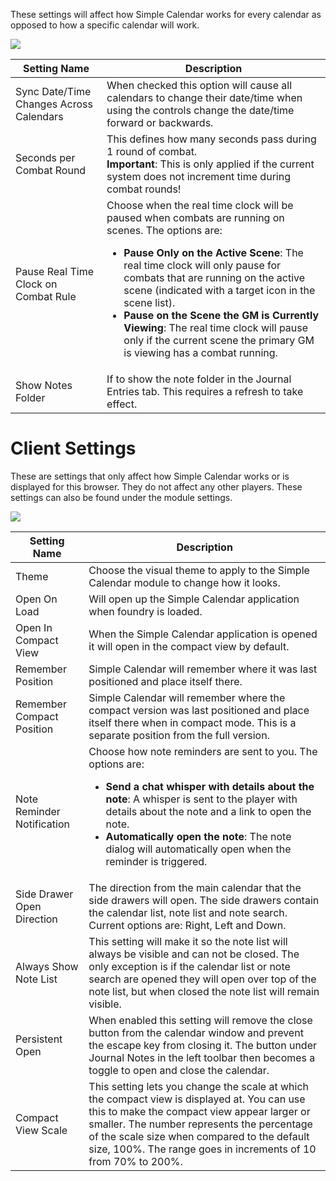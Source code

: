 These settings will affect how Simple Calendar works for every calendar as opposed to how a specific calendar will work.

![](media://global-config.png)

| Setting Name                            | Description                                                                                                                                                                                                                                                                                                                                                                                                                                                           |
|-----------------------------------------|-----------------------------------------------------------------------------------------------------------------------------------------------------------------------------------------------------------------------------------------------------------------------------------------------------------------------------------------------------------------------------------------------------------------------------------------------------------------------|
| Sync Date/Time Changes Across Calendars | When checked this option will cause all calendars to change their date/time when using the controls change the date/time forward or backwards.                                                                                                                                                                                                                                                                                                                        |
| Seconds per Combat Round                | This defines how many seconds pass during 1 round of combat.<br/>**Important**: This is only applied if the current system does not increment time during combat rounds!                                                                                                                                                                                                                                                                                              |
| Pause Real Time Clock on Combat Rule    | Choose when the real time clock will be paused when combats are running on scenes. The options are: <ul><li>**Pause Only on the Active Scene**: The real time clock will only pause for combats that are running on the active scene (indicated with a target icon in the scene list).</li><li>**Pause on the Scene the GM is Currently Viewing**: The real time clock will pause only if the current scene the primary GM is viewing has a combat running.</li></ul> |
| Show Notes Folder                       | If to show the note folder in the Journal Entries tab. This requires a refresh to take effect.                                                                                                                                                                                                                                                                                                                                                                        |

# Client Settings

These are settings that only affect how Simple Calendar works or is displayed for this browser. They do not affect any other players. These settings can also be found under the module settings.

![](media://client-settings.png)

| Setting Name               | Description                                                                                                                                                                                                                                                                                                                                      |
|----------------------------|--------------------------------------------------------------------------------------------------------------------------------------------------------------------------------------------------------------------------------------------------------------------------------------------------------------------------------------------------|
| Theme                      | Choose the visual theme to apply to the Simple Calendar module to change how it looks.                                                                                                                                                                                                                                                           |
| Open On Load               | Will open up the Simple Calendar application when foundry is loaded.                                                                                                                                                                                                                                                                             |
| Open In Compact View       | When the Simple Calendar application is opened it will open in the compact view by default.                                                                                                                                                                                                                                                      |
| Remember Position          | Simple Calendar will remember where it was last positioned and place itself there.                                                                                                                                                                                                                                                               |
| Remember Compact Position  | Simple Calendar will remember where the compact version was last positioned and place itself there when in compact mode. This is a separate position from the full version.                                                                                                                                                                      |
| Note Reminder Notification | Choose how note reminders are sent to you. The options are:<br/><ul><li>**Send a chat whisper with details about the note**: A whisper is sent to the player with details about the note and a link to open the note.</li><li>**Automatically open the note**: The note dialog will automatically open when the reminder is triggered.</li></ul> |
| Side Drawer Open Direction | The direction from the main calendar that the side drawers will open. The side drawers contain the calendar list, note list and note search. Current options are: Right, Left and Down.                                                                                                                                                          |
| Always Show Note List      | This setting will make it so the note list will always be visible and can not be closed. The only exception is if the calendar list or note search are opened they will open over top of the note list, but when closed the note list will remain visible.                                                                                       |
| Persistent Open            | When enabled this setting will remove the close button from the calendar window and prevent the escape key from closing it. The button under Journal Notes in the left toolbar then becomes a toggle to open and close the calendar.                                                                                                             |
| Compact View Scale         | This setting lets you change the scale at which the compact view is displayed at. You can use this to make the compact view appear larger or smaller. The number represents the percentage of the scale size when compared to the default size, 100%. The range goes in increments of 10 from 70% to 200%.                                       |
